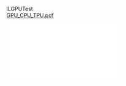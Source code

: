 ILGPUTest
<br/>
[GPU_CPU_TPU.pdf](https://docs.google.com/viewer?url=$https://github.com/rajaei/ILGPUTest/blob/master/GPU_CPU_TPU.pdf)

<embed src="/rajaei/ILGPUTest/blob/master/GPU_CPU_TPU.pdf" type="application/pdf">
